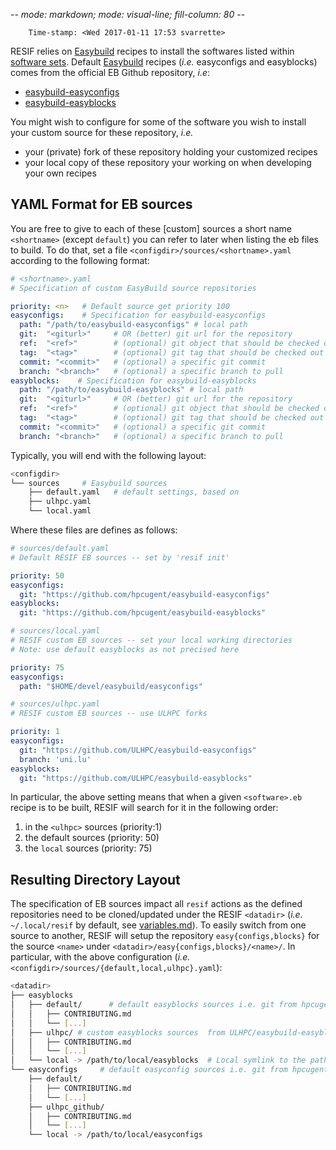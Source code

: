 -*- mode: markdown; mode: visual-line; fill-column: 80 -*-

        Time-stamp: <Wed 2017-01-11 17:53 svarrette>

RESIF relies on [Easybuild](https://hpcugent.github.io/easybuild) recipes to install the softwares listed within [software sets](software_sets.md).
Default [Easybuild](https://hpcugent.github.io/easybuild) recipes (_i.e._ easyconfigs and easyblocks) comes from the official EB Github repository, _i.e_:

* [easybuild-easyconfigs](https://github.com/hpcugent/easybuild-easyconfigs)
* [easybuild-easyblocks](https://github.com/hpcugent/easybuild-easyblocks)

You might wish to configure for some of the software you wish to install your custom source for these repository, _i.e._

* your (private) fork of these repository holding your customized recipes
* your local copy of these repository your working on when developing your own recipes

## YAML Format for EB sources

You are free to give to each of these [custom] sources a short name `<shortname>` (except `default`) you can refer to later when listing the eb files to build.
To do that, set a file `<configdir>/sources/<shortname>.yaml` according to the following format:

~~~yaml
# <shortname>.yaml
# Specification of custom EasyBuild source repositories

priority: <n>   # Default source get priority 100
easyconfigs:    # Specification for easybuild-easyconfigs
  path: "/path/to/easybuild-easyconfigs" # local path
  git:  "<giturl>"     # OR (better) git url for the repository
  ref:  "<ref>"        # (optional) git object that should be checked out.
  tag:  "<tag>"        # (optional) git tag that should be checked out
  commit: "<commit>"   # (optional) a specific git commit
  branch: "<branch>"   # (optional) a specific branch to pull
easyblocks:    # Specification for easybuild-easyblocks
  path: "/path/to/easybuild-easyblocks" # local path
  git:  "<giturl>"     # OR (better) git url for the repository
  ref:  "<ref>"        # (optional) git object that should be checked out.
  tag:  "<tag>"        # (optional) git tag that should be checked out
  commit: "<commit>"   # (optional) a specific git commit
  branch: "<branch>"   # (optional) a specific branch to pull
~~~

Typically, you will end with the following layout:

```bash
<configdir>
└── sources     # Easybuild sources
    ├── default.yaml   # default settings, based on
    ├── ulhpc.yaml
    └── local.yaml
```

Where these files are defines as follows:

~~~yaml
# sources/default.yaml
# Default RESIF EB sources -- set by 'resif init'

priority: 50
easyconfigs:
  git: "https://github.com/hpcugent/easybuild-easyconfigs"
easyblocks:
  git: "https://github.com/hpcugent/easybuild-easyblocks"
~~~

~~~yaml
# sources/local.yaml
# RESIF custom EB sources -- set your local working directories
# Note: use default easyblocks as not precised here

priority: 75
easyconfigs:
  path: "$HOME/devel/easybuild/easyconfigs"
~~~

~~~yaml
# sources/ulhpc.yaml
# RESIF custom EB sources -- use ULHPC forks

priority: 1
easyconfigs:
  git: "https://github.com/ULHPC/easybuild-easyconfigs"
  branch: 'uni.lu'
easyblocks:
  git: "https://github.com/ULHPC/easybuild-easyblocks"
~~~

In particular, the above setting means that when a given `<software>.eb` recipe is to be built, RESIF will search for it in the following order:

1. in the `<ulhpc>` sources (priority:1)
2. the default sources (priority: 50)
3. the `local` sources (priority: 75)

## Resulting Directory Layout

The specification of EB sources impact all `resif` actions as the defined repositories need to be cloned/updated under the RESIF `<datadir>` (_i.e._ `~/.local/resif` by default, see [variables.md](variables.md)).
To easily switch from one source to another, RESIF will setup the repository `easy{configs,blocks}` for the source `<name>` under `<datadir>/easy{configs,blocks}/<name>/`.
In particular, with the above configuration (_i.e._ `<configdir>/sources/{default,local,ulhpc}.yaml`):

```bash
<datadir>
├── easyblocks
│   ├── default/      # default easyblocks sources i.e. git from hpcugent/easybuild-easyblocks
│   │   ├── CONTRIBUTING.md
│   │   └── [...]
│   ├── ulhpc/ # custom easyblocks sources  from ULHPC/easybuild-easyblocks fork
│   │   ├── CONTRIBUTING.md
│   │   └── [...]
│   └── local -> /path/to/local/easyblocks  # Local symlink to the path
└── easyconfigs     # default easyconfig sources i.e. git from hpcugent/easybuild-easyblocks
    ├── default/
    │   ├── CONTRIBUTING.md
    │   └── [...]
    ├── ulhpc_github/
    │   ├── CONTRIBUTING.md
    │   └── [...]
    └── local -> /path/to/local/easyconfigs
```
